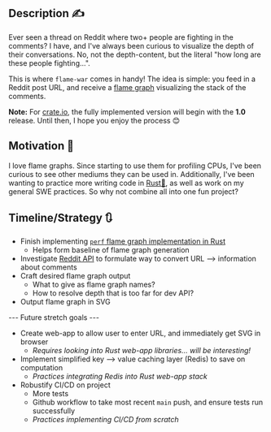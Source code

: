 ## Description ✍
Ever seen a thread on Reddit where two+ people are fighting in the comments? I have, and I've always been curious to visualize the depth of their conversations. No, not the depth-content, but the literal "how long are these people fighting...". 

This is where `flame-war` comes in handy! The idea is simple: you feed in a Reddit post URL, and receive a [flame graph](https://www.brendangregg.com/flamegraphs.html) visualizing the stack of the comments.

**Note:** For [crate.io](https://crates.io/crates/flame-war), the fully implemented version will begin with the **1.0** release. Until then, I hope you enjoy the process 😊

## Motivation 💪
I love flame graphs. Since starting to use them for profiling CPUs, I've been curious to see other mediums they can be used in. Additionally, I've been wanting to practice more writing code in [Rust🦀](https://www.rust-lang.org/), as well as work on my general SWE practices. So why not combine all into one fun project?

## Timeline/Strategy 🔃
- Finish implementing [`perf` flame graph implementation in Rust](https://github.com/andrewpollack/blaze)
    - Helps form baseline of flame graph generation
- Investigate [Reddit API](https://www.reddit.com/dev/api/) to formulate way to convert URL --> information about comments
- Craft desired flame graph output
    - What to give as flame graph names?
    - How to resolve depth that is too far for dev API?
- Output flame graph in SVG

--- Future stretch goals ---
- Create web-app to allow user to enter URL, and immediately get SVG in browser
    - *Requires looking into Rust web-app libraries... will be interesting!*
- Implement simplified key --> value caching layer (Redis) to save on computation
    - *Practices integrating Redis into Rust web-app stack*
- Robustify CI/CD on project
    - More tests
    - Github workflow to take most recent `main` push, and ensure tests run successfully
    - *Practices implementing CI/CD from scratch*
